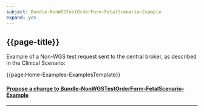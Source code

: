 ```yaml
---
subject: Bundle-NonWGSTestOrderForm-FetalScenario-Example
expand: yes
---
```


## {{page-title}}

Example of a Non-WGS test request sent to the central broker, as described in the Clinical Scenario:

{{page:Home-Examples-ExamplesTemplate}}


<div id="Feedback" class="tabcontent">
<h4><a href='https://simplifier.net/NHS-Digital-FHIR-Genomics-Implementation-Guide/Bundle-NonWGSTestOrderForm-FetalScenario-Example/~issues?level=File' target="_blank">Propose a change to Bundle-NonWGSTestOrderForm-FetalScenario-Example</a></h4>
</div>

---